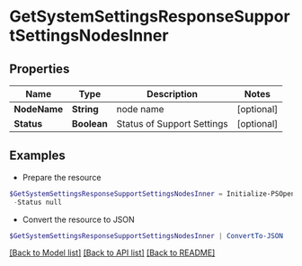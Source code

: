 # GetSystemSettingsResponseSupportSettingsNodesInner
## Properties

Name | Type | Description | Notes
------------ | ------------- | ------------- | -------------
**NodeName** | **String** | node name | [optional] 
**Status** | **Boolean** | Status of Support Settings | [optional] 

## Examples

- Prepare the resource
```powershell
$GetSystemSettingsResponseSupportSettingsNodesInner = Initialize-PSOpenAPIToolsGetSystemSettingsResponseSupportSettingsNodesInner  -NodeName null `
 -Status null
```

- Convert the resource to JSON
```powershell
$GetSystemSettingsResponseSupportSettingsNodesInner | ConvertTo-JSON
```

[[Back to Model list]](../README.md#documentation-for-models) [[Back to API list]](../README.md#documentation-for-api-endpoints) [[Back to README]](../README.md)


